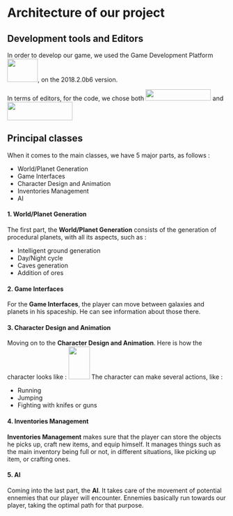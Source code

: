 # Architecture of our project

## Development tools and Editors
In order to develop our game, we used the Game Development Platform <img src="https://zupimages.net/up/18/25/0rhh.png" width="70" height="53">, on the 2018.2.0b6 version.

In terms of editors, for the code, we chose both <img src="https://zupimages.net/up/18/25/ljh9.png" width="150" height="26"> and <img src="https://zupimages.net/up/18/25/c637.png" width="150" height="42">

## Principal classes
When it comes to the main classes, we have 5 major parts, as follows :
* World/Planet Generation
* Game Interfaces
* Character Design and Animation
* Inventories Management
* AI

#### 1. World/Planet Generation
The first part, the **World/Planet Generation** consists of the generation of procedural planets, with all its aspects, such as :
* Intelligent ground generation
* Day/Night cycle
* Caves generation
* Addition of ores

#### 2. Game Interfaces
For the **Game Interfaces**, the player can move between galaxies and planets in his spaceship.
He can see information about those there.

#### 3. Character Design and Animation
Moving on to the **Character Design and Animation**. Here is how the character looks like : <img src="https://zupimages.net/up/18/26/dno6.png" width="49" height="75">
The character can make several actions, like :
* Running
* Jumping
* Fighting with knifes or guns

#### 4. Inventories Management
**Inventories Management** makes sure that the player can store the objects he picks up, craft new items, and equip himself.
It manages things such as the main inventory being full or not, in different situations, like picking up item, or crafting ones.

#### 5. AI
Coming into the last part, the **AI**. It takes care of the movement of potential ennemies that our player will encounter.
Ennemies basically run towards our player, taking the optimal path for that purpose.
